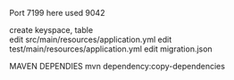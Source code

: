 Port 7199
here used 9042

create keyspace, table  
edit src/main/resources/application.yml
edit test/main/resources/application.yml
edit migration.json


MAVEN DEPENDIES
mvn dependency:copy-dependencies
